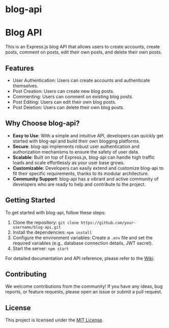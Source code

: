# blog-api

# Blog API

This is an Express.js blog API that allows users to create accounts, create posts, comment on posts, edit their own posts, and delete their own posts.

## Features

- User Authentication: Users can create accounts and authenticate themselves.
- Post Creation: Users can create new blog posts.
- Commenting: Users can comment on existing blog posts.
- Post Editing: Users can edit their own blog posts.
- Post Deletion: Users can delete their own blog posts.

## Why Choose blog-api?

- **Easy to Use**: With a simple and intuitive API, developers can quickly get started with blog-api and build their own blogging platforms.
- **Secure**: blog-api implements robust user authentication and authorization mechanisms to ensure the safety of user data.
- **Scalable**: Built on top of Express.js, blog-api can handle high traffic loads and scale effortlessly as your user base grows.
- **Customizable**: Developers can easily extend and customize blog-api to fit their specific requirements, thanks to its modular architecture.
- **Community Support**: blog-api has a vibrant and active community of developers who are ready to help and contribute to the project.

## Getting Started

To get started with blog-api, follow these steps:

1. Clone the repository: `git clone https://github.com/your-username/blog-api.git`
2. Install the dependencies: `npm install`
3. Configure the environment variables: Create a `.env` file and set the required variables (e.g., database connection details, JWT secret).
4. Start the server: `npm start`

For detailed documentation and API reference, please refer to the [Wiki](https://github.com/your-username/blog-api/wiki).

## Contributing

We welcome contributions from the community! If you have any ideas, bug reports, or feature requests, please open an issue or submit a pull request.

## License

This project is licensed under the [MIT License](https://opensource.org/licenses/MIT).

